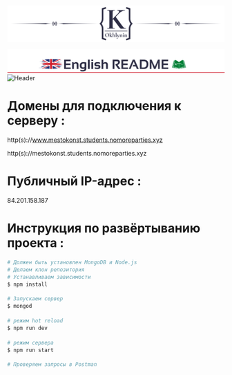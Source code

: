 ![Header](https://github.com/KonstantinOkhlynin/LearnToLearn/blob/master/assets/Headergithubname%20(2).svg)



[![Header](https://github.com/KonstantinOkhlynin/LearnToLearn/blob/master/assets/1.svg)](https://github.com/KonstantinOkhlynin/Mesto-Backend/blob/main/README.EN.MD)
![Header](https://github.com/KonstantinOkhlynin/Project15/blob/develop/assets/Mesto%20BackendRU.svg)

# Домены для подключения к серверу :
http(s)://www.mestokonst.students.nomoreparties.xyz

http(s)://mestokonst.students.nomoreparties.xyz
# Публичный IP-адрес :
84.201.158.187

# Инструкция по развёртыванию проекта :

```bash
# Должен быть установлен MongoDB и Node.js
# Делаем клон репозитория
# Устанавливаем зависимости
$ npm install

# Запускаем сервер
$ mongod

# режим hot reload
$ npm run dev

# режим сервера
$ npm run start

# Проверяем запросы в Postman